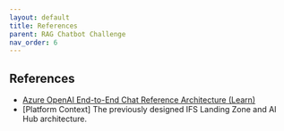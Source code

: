 ```yaml
---
layout: default
title: References
parent: RAG Chatbot Challenge
nav_order: 6
---
```


## References

* [Azure OpenAI End-to-End Chat Reference Architecture (Learn)](https://learn.microsoft.com/azure/architecture/ai-ml/architecture/baseline-openai-e2e-chat)
* [Platform Context] The previously designed IFS Landing Zone and AI Hub architecture.